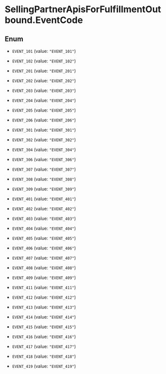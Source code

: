 # SellingPartnerApisForFulfillmentOutbound.EventCode

## Enum


* `EVENT_101` (value: `"EVENT_101"`)

* `EVENT_102` (value: `"EVENT_102"`)

* `EVENT_201` (value: `"EVENT_201"`)

* `EVENT_202` (value: `"EVENT_202"`)

* `EVENT_203` (value: `"EVENT_203"`)

* `EVENT_204` (value: `"EVENT_204"`)

* `EVENT_205` (value: `"EVENT_205"`)

* `EVENT_206` (value: `"EVENT_206"`)

* `EVENT_301` (value: `"EVENT_301"`)

* `EVENT_302` (value: `"EVENT_302"`)

* `EVENT_304` (value: `"EVENT_304"`)

* `EVENT_306` (value: `"EVENT_306"`)

* `EVENT_307` (value: `"EVENT_307"`)

* `EVENT_308` (value: `"EVENT_308"`)

* `EVENT_309` (value: `"EVENT_309"`)

* `EVENT_401` (value: `"EVENT_401"`)

* `EVENT_402` (value: `"EVENT_402"`)

* `EVENT_403` (value: `"EVENT_403"`)

* `EVENT_404` (value: `"EVENT_404"`)

* `EVENT_405` (value: `"EVENT_405"`)

* `EVENT_406` (value: `"EVENT_406"`)

* `EVENT_407` (value: `"EVENT_407"`)

* `EVENT_408` (value: `"EVENT_408"`)

* `EVENT_409` (value: `"EVENT_409"`)

* `EVENT_411` (value: `"EVENT_411"`)

* `EVENT_412` (value: `"EVENT_412"`)

* `EVENT_413` (value: `"EVENT_413"`)

* `EVENT_414` (value: `"EVENT_414"`)

* `EVENT_415` (value: `"EVENT_415"`)

* `EVENT_416` (value: `"EVENT_416"`)

* `EVENT_417` (value: `"EVENT_417"`)

* `EVENT_418` (value: `"EVENT_418"`)

* `EVENT_419` (value: `"EVENT_419"`)


